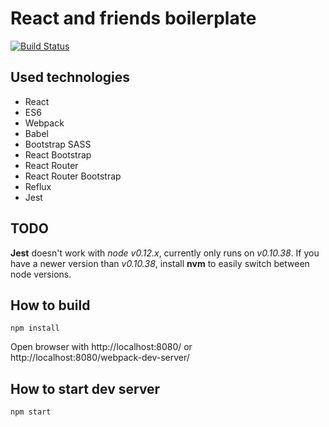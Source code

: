 # React and friends boilerplate

[![Build Status](https://travis-ci.org/ezand/react-router-bootstrap-reflux-webpack-boilerplate.svg?branch=master)](https://travis-ci.org/ezand/react-router-bootstrap-reflux-webpack-boilerplate)

## Used technologies  

- React
- ES6
- Webpack
- Babel
- Bootstrap SASS
- React Bootstrap
- React Router
- React Router Bootstrap
- Reflux
- Jest

## TODO

**Jest** doesn't work with *node v0.12.x*, currently only runs on *v0.10.38*.
If you have a newer version than *v0.10.38*, install **nvm** to easily switch between node versions.

## How to build

```
npm install
```

Open browser with http://localhost:8080/ or http://localhost:8080/webpack-dev-server/

## How to start dev server

`npm start`
